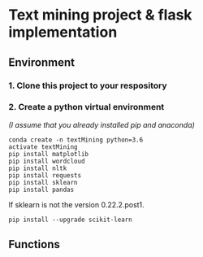 # Text mining project & flask implementation

## Environment
### 1. Clone this project to your respository
### 2. Create a python virtual environment
*(I assume that you already installed pip and anaconda)*
```
conda create -n textMining python=3.6
activate textMining
pip install matplotlib
pip install wordcloud
pip install nltk
pip install requests
pip install sklearn
pip install pandas
```
If sklearn is not the version 0.22.2.post1.
```
pip install --upgrade scikit-learn
```

## Functions